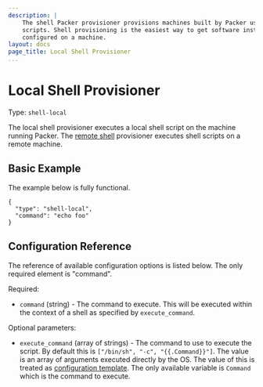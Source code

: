 ```yaml
---
description: |
    The shell Packer provisioner provisions machines built by Packer using shell
    scripts. Shell provisioning is the easiest way to get software installed and
    configured on a machine.
layout: docs
page_title: Local Shell Provisioner
...
```


# Local Shell Provisioner

Type: `shell-local`

The local shell provisioner executes a local shell script on the machine running
Packer. The [remote shell](/docs/provisioners/shell.html) provisioner executes
shell scripts on a remote machine.

## Basic Example

The example below is fully functional.

``` {.javascript}
{
  "type": "shell-local",
  "command": "echo foo"
}
```

## Configuration Reference

The reference of available configuration options is listed below. The only
required element is "command".

Required:

-   `command` (string) - The command to execute. This will be executed within
    the context of a shell as specified by `execute_command`.

Optional parameters:

-   `execute_command` (array of strings) - The command to use to execute
    the script. By default this is `["/bin/sh", "-c", "{{.Command}}"]`. The value
    is an array of arguments executed directly by the OS. The value of this is
    treated as [configuration
    template](/docs/templates/configuration-templates.html). The only available
    variable is `Command` which is the command to execute.
